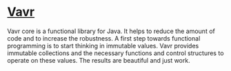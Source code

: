 # [Vavr](https://www.vavr.io/)

Vavr core is a functional library for Java. It helps to reduce the amount of code and to increase the robustness. A
first step towards functional programming is to start thinking in immutable values. Vavr provides immutable collections
and the necessary functions and control structures to operate on these values. The results are beautiful and just work.

